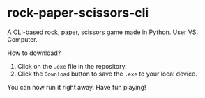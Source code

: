 # rock-paper-scissors-cli
A CLI-based rock, paper, scissors game made in Python. User VS. Computer.

How to download?

1. Click on the `.exe` file in the repository.
2. Click the `Download` button to save the `.exe` to your local device.

You can now run it right away. Have fun playing!
